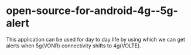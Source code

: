 # open-source-for-android-4g--5g-alert
This application can be used for day to day life by using which we can get alerts when 5g(VONR) connectivity shifts to 4g(VOLTE).
